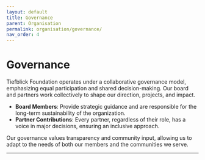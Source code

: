 ```yaml
---
layout: default
title: Governance
parent: Organisation
permalink: organisation/governance/
nav_order: 4
---
```


<h1>Governance</h1>
<p>Tiefblick Foundation operates under a collaborative governance model, emphasizing equal participation and shared decision-making. Our board and partners work collectively to shape our direction, projects, and impact.</p>

<ul>
    <li><strong>Board Members</strong>: Provide strategic guidance and are responsible for the long-term sustainability of the organization.</li>
    <li><strong>Partner Contributions</strong>: Every partner, regardless of their role, has a voice in major decisions, ensuring an inclusive approach.</li>
</ul>

<p>Our governance values transparency and community input, allowing us to adapt to the needs of both our members and the communities we serve.</p>

<hr>